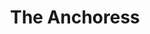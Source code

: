 ---
title: "The Anchoress"
summary: "The Anchoress is the stage name of Welsh-born multi-instrumentalist, songwriter and author Catherine Anne Davies.
Davies was born in Glynneath, Wales but at 10 weeks old was taken to Australia with her parents before returning to the UK at the age of four, where she grew up in Aylesbury, Buckinghamshire, England."
image: "the-anchoress.jpg"
apple_music_artist_url: "None"
wikipedia_url: "https://en.wikipedia.org/wiki/The_Anchoress_(musician)"
---